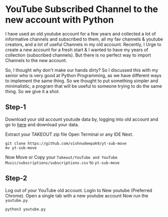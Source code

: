 # YouTube Subscribed Channel to the new account with Python

I have used an old youtube account for a few years and collected a lot of informative channels and subscribed to them, all my fav channels & youtube creators, and a lot of useful Channels in my old account. Recently, I Urge to create a new account for a fresh start & I wanted to have my years of collection (subscribed channels). But there is no perfect way to import Channels to the new account.

So, I thought why don't make our hands dirty? So I discussed this with my senior who is very good at Python Programming, as we have different ways to implement the same thing. So we thought to put something simpler and minimalistic, a program that will be useful to someone trying to do the same thing. So we give it a shot.

## Step-1
Download your old account youtude data by, logging into old account and go to <a href="https://takeout.google.com/takeout/custom/youtube?hl=en&continue=https://myaccount.google.com/dashboard" target="_blank">here</a> and download your data.

Extract your TAKEOUT zip file 
Open Terminal or any IDE
Next.
```
git clone https://github.com/vishnudeepak9/yt-sub-move
mv yt-sub-move
```
Now Move or Copy your ```Takeout/YouTube and YouTube Music/subscriptions/subscriptions.csv``` to ```yt-sub-move```

## Step-2
Log out of your YouTube old account.
Login to New youtube (Preferred Chrome).
Open a single tab with a new youtube account
Now run the ```youtube.py```
```
python3 youtube.py
```

